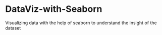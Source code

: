 # DataViz-with-Seaborn
Visualizing data with the help of seaborn to understand the insight of the dataset

